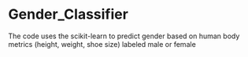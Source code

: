 # Gender_Classifier
 The code uses the scikit-learn to predict gender based on human body metrics (height, weight, shoe size) labeled male or female
